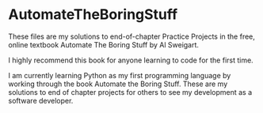 # AutomateTheBoringStuff
These files are my solutions to end-of-chapter Practice Projects in the free, online textbook Automate The Boring Stuff by Al Sweigart.

I highly recommend this book for anyone learning to code for the first time.

I am currently learning Python as my first programming language by working through the book Automate the Boring Stuff. These are my solutions to end of chapter projects for others to see my development as a software developer.
